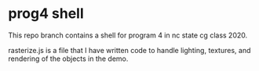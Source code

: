 # prog4 shell

This repo branch contains a shell for program 4 in nc state cg class 2020. 

rasterize.js is a file that I have written code to handle lighting, textures, and rendering of the objects in the demo.
